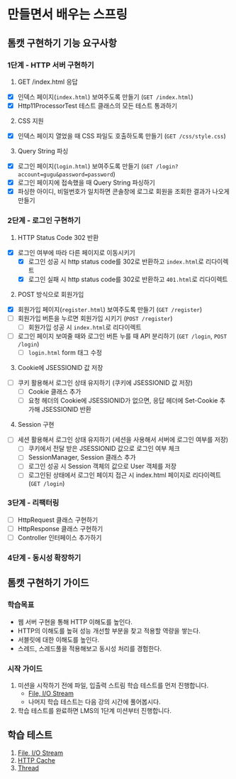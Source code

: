 # 만들면서 배우는 스프링

## 톰캣 구현하기 기능 요구사항

### 1단계 - HTTP 서버 구현하기

1. GET /index.html 응답

- [x] 인덱스 페이지(`index.html`) 보여주도록 만들기 (`GET /index.html`)
- [x] Http11ProcessorTest 테스트 클래스의 모든 테스트 통과하기

2. CSS 지원

- [x] 인덱스 페이지 열었을 때 CSS 파일도 호출하도록 만들기 (`GET /css/style.css`)

3. Query String 파싱

- [x] 로그인 페이지(`login.html`) 보여주도록 만들기 (`GET /login?account=gugu&password=password`)
- [x] 로그인 페이지에 접속했을 때 Query String 파싱하기
- [x] 파싱한 아이디, 비밀번호가 일치하면 콘솔창에 로그로 회원을 조회한 결과가 나오게 만들기

### 2단계 - 로그인 구현하기

1. HTTP Status Code 302 반환

- [x] 로그인 여부에 따라 다른 페이지로 이동시키기
    - [x] 로그인 성공 시 http status code를 302로 반환하고 `index.html`로 리다이렉트
    - [x] 로그인 실패 시 http status code를 302로 반환하고 `401.html`로 리다이렉트

2. POST 방식으로 회원가입

- [x] 회원가입 페이지(`register.html`) 보여주도록 만들기 (`GET /register`)
- [ ] 회원가입 버튼을 누르면 회원가입 시키기 (`POST /register`)
    - [ ] 회원가입 성공 시 `index.html`로 리다이렉트
- [ ] 로그인 페이지 보여줄 때와 로그인 버튼 누를 때 API 분리하기 (`GET /login`, `POST /login`)
    - [ ] `login.html` form 태그 수정

3. Cookie에 JSESSIONID 값 저장

- [ ] 쿠키 활용해서 로그인 상태 유지하기 (쿠키에 JSESSIONID 값 저장)
    - [ ] Cookie 클래스 추가
    - [ ] 요청 헤더의 Cookie에 JSESSIONID가 없으면, 응답 헤더에 Set-Cookie 추가해 JSESSIONID 반환

4. Session 구현

- [ ] 세션 활용해서 로그인 상태 유지하기 (세션을 사용해서 서버에 로그인 여부를 저장)
    - [ ] 쿠키에서 전달 받은 JSESSIONID 값으로 로그인 여부 체크
    - [ ] SessionManager, Session 클래스 추가
    - [ ] 로그인 성공 시 Session 객체의 값으로 User 객체를 저장
    - [ ] 로그인된 상태에서 로그인 페이지 접근 시 index.html 페이지로 리다이렉트 (`GET /login`)

### 3단계 - 리팩터링

- [ ] HttpRequest 클래스 구현하기
- [ ] HttpResponse 클래스 구현하기
- [ ] Controller 인터페이스 추가하기

### 4단계 - 동시성 확장하기

## 톰캣 구현하기 가이드

### 학습목표

- 웹 서버 구현을 통해 HTTP 이해도를 높인다.
- HTTP의 이해도를 높혀 성능 개선할 부분을 찾고 적용할 역량을 쌓는다.
- 서블릿에 대한 이해도를 높인다.
- 스레드, 스레드풀을 적용해보고 동시성 처리를 경험한다.

### 시작 가이드

1. 미션을 시작하기 전에 파일, 입출력 스트림 학습 테스트를 먼저 진행합니다.
    - [File, I/O Stream](study/src/test/java/study)
    - 나머지 학습 테스트는 다음 강의 시간에 풀어봅시다.
2. 학습 테스트를 완료하면 LMS의 1단계 미션부터 진행합니다.

## 학습 테스트

1. [File, I/O Stream](study/src/test/java/study)
2. [HTTP Cache](study/src/test/java/cache)
3. [Thread](study/src/test/java/thread)
